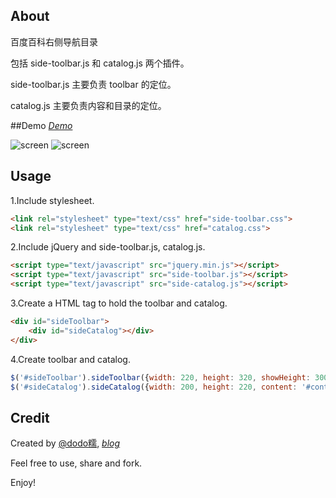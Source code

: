 ## About
百度百科右侧导航目录

包括 side-toolbar.js 和 catalog.js 两个插件。

side-toolbar.js 主要负责 toolbar 的定位。

catalog.js 主要负责内容和目录的定位。

##Demo
*[Demo](http://htmlpreview.github.io/?https://github.com/dodoroy/sideCatalog/blob/master/demo.html)*

![screen](https://raw.github.com/dodoroy/sideCatalog/master/demo/demo2.png)
![screen](https://raw.github.com/dodoroy/sideCatalog/master/demo/demo.png)

## Usage
1.Include stylesheet.
```html
<link rel="stylesheet" type="text/css" href="side-toolbar.css">
<link rel="stylesheet" type="text/css" href="catalog.css">
```
2.Include jQuery and side-toolbar.js, catalog.js.

```html
<script type="text/javascript" src="jquery.min.js"></script>
<script type="text/javascript" src="side-toolbar.js"></script>
<script type="text/javascript" src="side-catalog.js"></script>
```
3.Create a HTML tag to hold the toolbar and catalog.

```html
<div id="sideToolbar">
    <div id="sideCatalog"></div>
</div>
```
4.Create toolbar and catalog.
```javascript
$('#sideToolbar').sideToolbar({width: 220, height: 320, showHeight: 300});
$('#sideCatalog').sideCatalog({width: 200, height: 220, content: '#content'});
```

## Credit
Created by [@dodo糯](http://weibo.com/dodoroy), *[blog](http://effy.me)*

Feel free to use, share and fork.

Enjoy!



